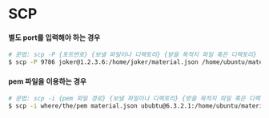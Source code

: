 # SCP

#### 별도 port를 입력해야 하는 경우
```bash
# 문법: scp -P {포트번호} {보낼 파일이나 디렉토리} {받을 목적지 파일 혹은 디렉토리}
$ scp -P 9786 joker@1.2.3.6:/home/joker/material.json /home/ubuntu/material.v2.json
```

#### pem 파일을 이용하는 경우
```bash
# 문법: scp -i {pem 파일 경로} {보낼 파일이나 디렉토리} {받을 목적지 파일 혹은 디렉토리}
$ scp -i where/the/pem material.json ububtu@6.3.2.1:/home/ubuntu/material.v2.json
```
